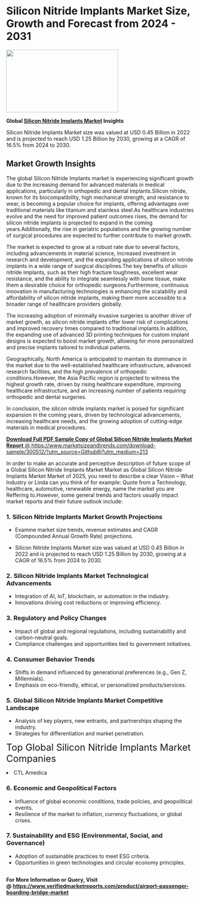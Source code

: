 <H1>Silicon Nitride Implants Market Size, Growth and Forecast from 2024 - 2031</H1><img class="aligncenter size-medium wp-image-584254" src="https://thirdeyenews.in/wp-content/uploads/2024/09/Global-Market-Research-300x168.jpeg" alt="" width="300" height="168" /><p><strong>Global&nbsp;<a href="https://www.marketsizeandtrends.com/download-sample/300512/?utm_source=Github8j?utm_medium=213">Silicon Nitride Implants Market</a> Insights</strong></p><p>Silicon Nitride Implants Market size was valued at USD 0.45 Billion in 2022 and is projected to reach USD 1.25 Billion by 2030, growing at a CAGR of 16.5% from 2024 to 2030.</p><p><h2>Market Growth Insights</h2> <p>The global Silicon Nitride Implants market is experiencing significant growth due to the increasing demand for advanced materials in medical applications, particularly in orthopedic and dental implants.Silicon nitride, known for its biocompatibility, high mechanical strength, and resistance to wear, is becoming a popular choice for implants, offering advantages over traditional materials like titanium and stainless steel.As healthcare industries evolve and the need for improved patient outcomes rises, the demand for silicon nitride implants is projected to expand in the coming years.Additionally, the rise in geriatric populations and the growing number of surgical procedures are expected to further contribute to market growth.</p> <p><a href="sample-download-link"></a></p> <p>The market is expected to grow at a robust rate due to several factors, including advancements in material science, increased investment in research and development, and the expanding applications of silicon nitride implants in a wide range of surgical disciplines.The key benefits of silicon nitride implants, such as their high fracture toughness, excellent wear resistance, and the ability to integrate seamlessly with bone tissue, make them a desirable choice for orthopedic surgeons.Furthermore, continuous innovation in manufacturing technologies is enhancing the scalability and affordability of silicon nitride implants, making them more accessible to a broader range of healthcare providers globally.</p> <p>The increasing adoption of minimally invasive surgeries is another driver of market growth, as silicon nitride implants offer lower risk of complications and improved recovery times compared to traditional implants.In addition, the expanding use of advanced 3D printing techniques for custom implant designs is expected to boost market growth, allowing for more personalized and precise implants tailored to individual patients.</p> <p>Geographically, North America is anticipated to maintain its dominance in the market due to the well-established healthcare infrastructure, advanced research facilities, and the high prevalence of orthopedic conditions.However, the Asia Pacific region is projected to witness the highest growth rate, driven by rising healthcare expenditure, improving healthcare infrastructure, and an increasing number of patients requiring orthopedic and dental surgeries.</p> <p>In conclusion, the silicon nitride implants market is poised for significant expansion in the coming years, driven by technological advancements, increasing healthcare needs, and the growing adoption of cutting-edge materials in medical procedures.</p> <p><a href="more-insights-link"></p><p><span class=""><strong>Download Full PDF Sample Copy of Global Silicon Nitride Implants Market Report</strong> @ <a href="https://www.marketsizeandtrends.com/download-sample/300512/?utm_source=Github8j?utm_medium=213" target="_blank">https://www.marketsizeandtrends.com/download-sample/300512/?utm_source=Github8j?utm_medium=213</a></span></p><p>In order to make an accurate and perceptive description of future scope of a Global&nbsp;Silicon Nitride Implants Market Market as Global&nbsp;Silicon Nitride Implants Market Market of 2025, you need to describe a clear Vision &ndash; What Industry or Linda can you think of for example: Quote from a Technology, healthcare, automotive, renewable energy, name the market you are Reffering to.However, some general trends and factors usually impact market reports and their future outlook include:</p><h3>1.&nbsp;<strong>Silicon Nitride Implants Market Growth Projections</strong></h3><ul><li>Examine market size trends, revenue estimates and CAGR (Compounded Annual Growth Rate) projections.</li><li><p>Silicon Nitride Implants Market size was valued at USD 0.45 Billion in 2022 and is projected to reach USD 1.25 Billion by 2030, growing at a CAGR of 16.5% from 2024 to 2030.</p></li></ul><h3>2.&nbsp;<strong>Silicon Nitride Implants Market Technological Advancements</strong></h3><ul><li>Integration of AI, IoT, blockchain, or automation in the industry.</li><li>Innovations driving cost reductions or improving efficiency.</li></ul><h3>3.&nbsp;<strong>Regulatory and Policy Changes</strong></h3><ul><li>Impact of global and regional regulations, including sustainability and carbon-neutral goals.</li><li>Compliance challenges and opportunities tied to government initiatives.</li></ul><h3>4.&nbsp;<strong>Consumer Behavior Trends</strong></h3><ul><li>Shifts in demand influenced by generational preferences (e.g., Gen Z, Millennials).</li><li>Emphasis on eco-friendly, ethical, or personalized products/services.</li></ul><h3>5.&nbsp;<strong>Global Silicon Nitride Implants Market Competitive Landscape</strong></h3><ul><li>Analysis of key players, new entrants, and partnerships shaping the industry.</li><li>Strategies for differentiation and market penetration.</li></ul><p data-pm-slice="1 1 []"><span style="color: inherit; font-family: inherit; font-size: 25px;">Top Global Silicon Nitride Implants Market Companies</span></p><div class="" data-test-id=""><p><li>CTL Amedica</li></p></div><h3>6.&nbsp;<strong>Economic and Geopolitical Factors</strong></h3><ul><li>Influence of global economic conditions, trade policies, and geopolitical events.</li><li>Resilience of the market to inflation, currency fluctuations, or global crises.</li></ul><h3>7.&nbsp;<strong>Sustainability and ESG (Environmental, Social, and Governance)</strong></h3><ul><li>Adoption of sustainable practices to meet ESG criteria.</li><li>Opportunities in green technologies and circular economy principles.</li></ul><h2><strong style="font-size: 14px;">For More Information or Query, Visit @&nbsp;</strong><a style="background-color: #ffffff; font-size: 14px;" href="https://www.marketsizeandtrends.com/report/silicon-nitride-implants-market/" target="_blank">https://www.verifiedmarketreports.com/product/airport-passenger-boarding-bridge-market</a></h2>
